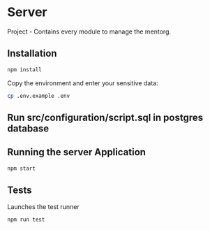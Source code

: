 # Server
Project - Contains every module to manage the mentorg.


## Installation
```bash
npm install
```
Copy the environment and enter your sensitive data:

```bash
cp .env.example .env
```

## Run **src/configuration/script.sql** in postgres database

## Running the server Application

```bash
npm start
```

## Tests
Launches the test runner
```bash
npm run test
```
